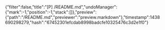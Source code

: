 {"filter":false,"title":"[P] /README.md","undoManager":{"mark":-1,"position":-1,"stack":[]},"preview":{"path":"/README.md","previewer":"preview.markdown"},"timestamp":1438690298279,"hash":"67452301efcdab8998badcfe10325476c3d2e1f0"}